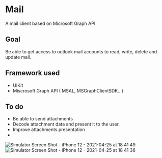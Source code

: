 # Mail

A mail client based on Microsoft Graph API

## Goal 
Be able to get access to outlook mail accounts to read, write, delete and update mail.

## Framework used
- UIKit
- Miscrosoft Graph API ( MSAL, MSGraphClientSDK...)

## To do
- Be able to send attachments 
- Decode attachment data and present it to the user.
- Improve attachments presentation 
- 
![Simulator Screen Shot - iPhone 12 - 2021-04-25 at 18 41 49](https://user-images.githubusercontent.com/38114983/116001685-f91e1180-a5f5-11eb-89d2-07a9f4530ee0.png)
![Simulator Screen Shot - iPhone 12 - 2021-04-25 at 18 41 36](https://user-images.githubusercontent.com/38114983/116001688-fb806b80-a5f5-11eb-880f-0dc72dad8dc8.png)


